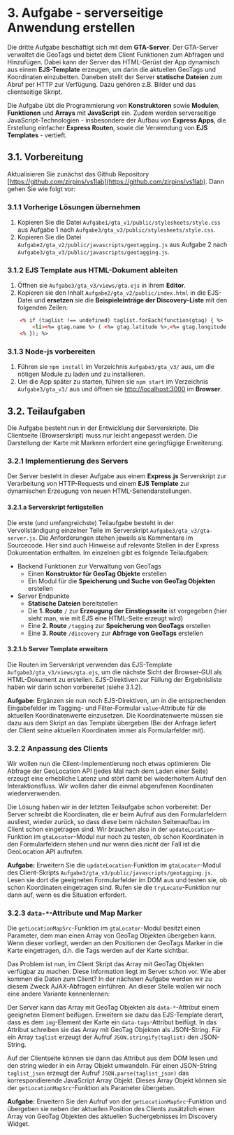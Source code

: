 # 3. Aufgabe - serverseitige Anwendung erstellen

Die dritte Aufgabe beschäftigt sich mit dem **GTA-Server**. Der GTA-Server
verwaltet die GeoTags und bietet dem Client Funktionen zum Abfragen und
Hinzufügen. Dabei kann der Server das HTML-Gerüst der App dynamisch aus einem
**EJS-Template** erzeugen, um darin die aktuellen GeoTags und Koordinaten
einzubetten. Daneben stellt der Server **statische Dateien** zum Abruf per HTTP
zur Verfügung. Dazu gehören z.B. Bilder und das clientseitige Skript.

Die Aufgabe übt die Programmierung von **Konstruktoren** sowie **Modulen**,
**Funktionen** und **Arrays** mit **JavaScript** ein. Zudem werden serverseitige
JavaScript-Technologien - insbesondere der Aufbau von **Express Apps**, die
Erstellung einfacher **Express Routen**, sowie die Verwendung von **EJS
Templates** - vertieft.

## 3.1. Vorbereitung

Aktualisieren Sie zunächst das Github Repository
[https://github.com/zirpins/vs1lab](https://github.com/zirpins/vs1lab). Dann
gehen Sie wie folgt vor:

### 3.1.1 Vorherige Lösungen übernehmen

1. Kopieren Sie die Datei `Aufgabe1/gta_v1/public/stylesheets/style.css` aus
   Aufgabe 1 nach `Aufgabe3/gta_v3/public/stylesheets/style.css`.
2. Kopieren Sie die Datei `Aufgabe2/gta_v2/public/javascripts/geotagging.js` aus
   Aufgabe 2 nach `Aufgabe3/gta_v3/public/javascripts/geotagging.js`.

### 3.1.2 EJS Template aus HTML-Dokument ableiten

1. Öffnen sie `Aufgabe3/gta_v3/views/gta.ejs` in ihrem **Editor**.
2. Kopieren sie den Inhalt `Aufgabe2/gta_v2/public/index.html` in die EJS-Datei
   und **ersetzen** sie die **Beispieleinträge der Discovery-Liste** mit den
   folgenden Zeilen:

```HTML
    <% if (taglist !== undefined) taglist.forEach(function(gtag) { %>
        <li><%= gtag.name %> ( <%= gtag.latitude %>,<%= gtag.longitude %>) <%= gtag.hashtag %> </li>
    <% }); %>
```

### 3.1.3 Node-js vorbereiten

1. Führen sie `npm install` im Verzeichnis `Aufgabe3/gta_v3/` aus, um die
   nötigen Module zu laden und zu installieren.
2. Um die App später zu starten, führen sie `npm start` im Verzeichnis
   `Aufgabe3/gta_v3/` aus und öffnen sie
   [http://localhost:3000](http://localhost:3000) im **Browser**.

## 3.2. Teilaufgaben

Die Aufgabe besteht nun in der Entwicklung der Serverskripte. Die Clientseite
(Browserskript) muss nur leicht angepasst werden. Die Darstellung der Karte mit
Markern erfordert eine geringfügige Erweiterung.

### 3.2.1 Implementierung des Servers

Der Server besteht in dieser Aufgabe aus einem **Express.js** Serverskript zur
Verarbeitung von HTTP-Requests und einem **EJS Template** zur dynamischen
Erzeugung von neuen HTML-Seitendarstellungen.

#### 3.2.1.a Serverskript fertigstellen

Die erste (und umfangreichste) Teilaufgabe besteht in der Vervollständigung
einzelner Teile im Serverskript `Aufgabe3/gta_v3/gta-server.js`. Die
Anforderungen stehen jeweils als Kommentare im Sourcecode. Hier sind auch
Hinweise auf relevante Stellen in der Express Dokumentation enthalten. Im
einzelnen gibt es folgende Teilaufgaben:

- Backend Funktionen zur Verwaltung von GeoTags
  - Einen **Konstruktor für GeoTag Objekte** erstellen
  - Ein Modul für die **Speicherung und Suche von GeoTag Objekten** erstellen
- Server Endpunkte
  - **Statische Dateien** bereitstellen
  - Die **1. Route** `/` zur **Erzeugung der Einstiegsseite** ist vorgegeben
    (hier sieht man, wie mit EJS eine HTML-Seite erzeugt wird)
  - Eine **2. Route** `/tagging` zur **Speicherung von GeoTags** erstellen
  - Eine **3. Route** `/discovery` zur **Abfrage von GeoTags** erstellen

#### 3.2.1.b Server Template erweitern

Die Routen im Serverskript verwenden das EJS-Template
`Aufgabe3/gta_v3/views/gta.ejs`, um die nächste Sicht der Browser-GUI als
HTML-Dokument zu erstellen. EJS-Direktiven zur Füllung der Ergebnisliste haben
wir darin schon vorbereitet (siehe 3.1.2).

**Aufgabe:** Ergänzen sie nun noch EJS-Direktiven, um in die entsprechenden
Eingabefelder im Tagging- und Filter-Formular `value`-Attribute für die
aktuellen Koordinatenwerte einzusetzen. Die Koordinatenwerte müssen sie dazu aus
dem Skript an das Template übergeben (Bei der Anfrage liefert der Client seine
aktuellen Koordinaten immer als Formularfelder mit).

### 3.2.2 Anpassung des Clients

Wir wollen nun die Client-Implementierung noch etwas optimieren: Die Abfrage der
GeoLocation API (jedes Mal nach dem Laden einer Seite) erzeugt eine erhebliche
Latenz und stört damit bei wiederholtem Aufruf den Interaktionsfluss. Wir wollen
daher die einmal abgerufenen Koordinaten wiederverwenden.

Die Lösung haben wir in der letzten Teilaufgabe schon vorbereitet: Der Server
schreibt die Koordinaten, die er beim Aufruf aus den Formularfeldern ausliest,
wieder zurück, so dass diese beim nächsten Seitenaufbau im Client schon
eingetragen sind. Wir brauchen also in der `updateLocation`-Funktion im
`gtaLocator`-Modul nur noch zu testen, ob schon Koordinaten in den
Formularfeldern stehen und nur wenn dies *nicht* der Fall ist die GeoLocation
API aufrufen.

**Aufgabe:** Erweitern Sie die `updateLocation`-Funktion im `gtaLocator`-Modul
des Client-Skripts `Aufgabe3/gta_v3/public/javascripts/geotagging.js`. Lesen sie
dort die geeigneten Formularfelder im DOM aus und testen sie, ob schon
Koordinaten eingetragen sind. Rufen sie die `tryLocate`-Funktion nur dann auf,
wenn es die Situation erfordert.

### 3.2.3 `data-*`-Attribute und Map Marker

Die `getLocationMapSrc`-Funktion im `gtaLocator`-Modul besitzt einen Parameter,
dem man einen Array von GeoTag Objekten übergeben kann. Wenn dieser vorliegt,
werden an den Positionen der GeoTags Marker in die Karte eingetragen, d.h. die
Tags werden auf der Karte sichtbar.

Das Problem ist nun, im Client Skript das Array mit GeoTag Objekten verfügbar zu
machen. Diese Information liegt im Server schon vor. Wie aber kommen die Daten
zum Client? In der nächsten Aufgabe werden wir zu diesem Zweck AJAX-Abfragen
einführen. An dieser Stelle wollen wir noch eine andere Variante kennenlernen:

Der Server kann das Array mit GeoTag Objekten als `data-*`-Attribut einem
geeigneten Element beifügen. Erweitern sie dazu das EJS-Template derart, dass es
dem `img`-Element der Karte ein `data-tags`-Attribut beifügt. In das Attribut
schreiben sie das Array mit GeoTag Objekten als JSON-String. Für ein Array
`taglist` erzeugt der Aufruf `JSON.stringify(taglist)` den JSON-String.

Auf der Clientseite können sie dann das Attribut aus dem DOM lesen und den
string wieder in ein Array Objekt umwandeln. Für einen JSON-String
`taglist_json` erzeugt der Aufruf `JSON.parse(taglist_json)` das
korrespondierende JavaScript Array Objekt. Dieses Array Objekt können sie der
`getLocationMapSrc`-Funktion als Parameter übergeben.

**Aufgabe:** Erweitern Sie den Aufruf von der `getLocationMapSrc`-Funktion und
übergeben sie neben der aktuellen Position des Clients zusätzlich einen Array
von GeoTag Objekten des aktuellen Suchergebnisses im Discovery Widget.